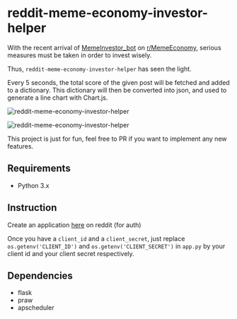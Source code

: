 # reddit-meme-economy-investor-helper

With the recent arrival of [MemeInvestor_bot](https://www.reddit.com/user/MemeInvestor_bot) on [r/MemeEconomy](https://www.reddit.com/r/MemeEconomy/),
 serious measures must be taken in order to invest wisely. 

Thus, `reddit-meme-economy-investor-helper` has seen the light.

Every 5 seconds, the total score of the given post will be fetched and added to a dictionary.
This dictionary will then be converted into json, and used to generate a line chart with Chart.js.

![reddit-meme-economy-investor-helper](https://twinnation.org/api/screenshots/2018-05-27_151329.png)

![reddit-meme-economy-investor-helper](https://twinnation.org/api/screenshots/2018-05-27_161322.png)

This project is just for fun, feel free to PR if you want to implement any new features.


## Requirements 

- Python 3.x


## Instruction

Create an application [here](https://www.reddit.com/prefs/apps/) on reddit (for auth)

Once you have a `client_id` and a `client_secret`, just replace `os.getenv('CLIENT_ID')` and `os.getenv('CLIENT_SECRET')` 
in `app.py` by your client id and your client secret respectively.


## Dependencies

- flask
- praw
- apscheduler